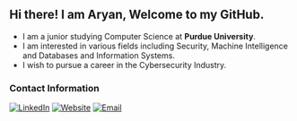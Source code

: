 ## Hi there! I am Aryan, Welcome to my GitHub.

- I am a junior studying Computer Science at **Purdue University**. 
- I am interested in various fields including Security, Machine Intelligence and Databases and Information Systems.
- I wish to pursue a career in the Cybersecurity Industry. 

### Contact Information
[![LinkedIn](https://img.shields.io/badge/linkedin-%230077B5.svg?style=for-the-badge&logo=linkedin&logoColor=white)](https://www.linkedin.com/in/aryan-jain-cs/)
[![Website](https://img.shields.io/badge/Website-%23000000.svg?style=for-the-badge&logo=InfluxDB&logoColor=white)](https://aryan-jain-1710.github.io/)
[![Email](https://img.shields.io/badge/Email-D14836?style=for-the-badge&logo=gmail&logoColor=white)](mailto:aryanjain.1710@gmail.com)


<!--
**Aryan-Jain-1710/Aryan-Jain-1710** is a ✨ _special_ ✨ repository because its `README.md` (this file) appears on your GitHub profile.


📫 How to reach me: 
<br /> LinkedIn: https://www.linkedin.com/in/aryan-jain-cs/
<br /> Mail: aryanjain.1710@gmail.com


Here are some ideas to get you started:

- 🔭 I’m currently working on ...
- 🌱 I’m currently learning ...
- 👯 I’m looking to collaborate on ...
- 🤔 I’m looking for help with ...
- 💬 Ask me about ...
- 📫 How to reach me: ...
- 😄 Pronouns: ...
- ⚡ Fun fact: ...
-->
